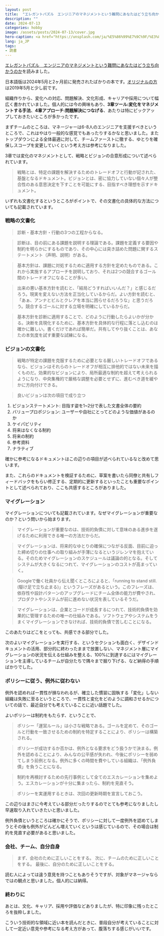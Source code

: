 ```yaml
---
layout: post
title:  "エレガントパズル　エンジニアのマネジメントという難問にあなたはどう立ち向かうのかを読みました"
description: ""
date: 2024-07-13
categories: hobby
image: /assets/posts/2024-07-13/cover.jpg
hero-caption: <a href="https://unsplash.com/ja/%E5%86%99%E7%9C%9F/%E3%83%86%E3%83%BC%E3%83%96%E3%83%AB%E3%81%AE%E4%B8%8A%E3%81%AB%E7%A9%8D%E3%81%BE%E3%82%8C%E3%81%9F%E9%9D%92%E3%81%84%E3%83%91%E3%82%BA%E3%83%AB%E3%81%AE%E3%83%94%E3%83%BC%E3%82%B9-W0YSKWCKDS8?utm_content=creditCopyText&utm_medium=referral&utm_source=unsplash">Unsplash</a>の<a href="https://unsplash.com/ja/@pixelesse?utm_content=creditCopyText&utm_medium=referral&utm_source=unsplash">Ksenia</a>が撮影した写真
lang: ja_JP
tags:
- 読書
---
```


[エレガントパズル　エンジニアのマネジメントという難問にあなたはどう立ち向かうのか](https://amzn.asia/d/0b7jF4Jj)を読みました。

日本語版は2024年5月と2ヶ月前に発売されたばかりの本です。[オリジナルの方](https://amzn.asia/d/030mVEME)は2019年5月と少し前です。

組織作りから、変化への対応、問題解決、文化形成、キャリアや採用について幅広く書かれていました。個人的には今の興味もあり、**3章ツール:変化をマネジメントする手法**、**4章アプローチ:問題解決につなげる**、あたりは特にピックアップしておきたいところが多かったです。

まずチームのところは、マネージャーは6-8人のエンジニアを支援すべきというところで、これはやはり一般的な感覚でもあったりするかなと思いました。またトップダウンによる全体最適に対して、チームファーストに徹する、ゆとりを確保しスコープを変更していくという考え方は参考になりました。

3章では変化のマネジメントとして、戦略とビジョンの合意形成について述べられています。

> 戦略とは、特定の課題を解決するためのトレードオフと行動が記された、基盤となるドキュメント。ビジョンとは、密に協力していない個々人が整合性のある意思決定を下すことを可能にする、目指すべき理想を示すドキュメント。

いずれも文書化するというところがポイントで、その文書化の具体的な方法についても記載されています。

### 戦略の文書化

> 診断・基本方針・行動の3つの工程からなる。

> 診断は、目の前にある課題を説明する理論である。課題を定義する要因や制約を明らかにするものであり、その中心には突き詰めた問題に関するステートメント（声明、説明）がある。

> 基本方針は、課題に対処するために適用する方針を定めたものである。これから実施するアプローチを説明しており、それは2つの競合するゴール間のトレードオフになることが多い。

> 出来の悪い基本方針を読むと、「結局どうすればいいんだ？」と感じるだろう。現実を変えない方法を正当化しているからだ。よい方針を読むと、「あぁ、アンナとビルとクレアを本当に困らせるだろうな」と思うだろう。競合するゴールに対する立場を明確にしているからだ。

> 基本方針を診断に適用することで、どのように行動したらよいかが分かる。決断を具現化するために、基本方針を具体的な行程に落とし込むのは確かに難しい。書くだけであれば簡単だ。共有してやり抜くことは、あなたの本気度を試す重要な試練になる。

### ビジョンの文書化

> 戦略が特定の課題を克服するために必要となる厳しいトレードオフであるなら、ビジョンはそれらのトレードオフが相互に排他的ではない未来を描くものだ。効果的なビジョンにより、局所最適な制約を超えて考えられるようになり、中央集権的で厳格な調整を必要とせずに、進むべき道を緩やかに方向付けできる。

> 良いビジョンは次の項目で成り立つ

1. ビジョンステートメント: 目指す姿を1~2分で表した文書全体の要約
2. バリュープロポジション: ユーザーや自社にとってどのような価値があるのか
3. ケイパビリティ
4. 将来はなくなる制約
5. 将来の制約
6. 参考資料
7. ナラティブ

確かに参考になるドキュメントはこの辺りの項目が述べられているなと改めて思います。

また、これらのドキュメントを検証するために、草案を書いたら同僚と共有しフィードバックをもらい修正する、定期的に更新するといったことも重要なポイントとして述べられており、ここも共感するところがありました。

### マイグレーション

マイグレーションについても記載されています。なぜマイグレーションが重要なのか？という問いから始まります。

> マイグレーションが重要なのは、技術的負債に対して意味のある進歩を遂げるために利用できる唯一の方法だからだ。

> マイグレーションは、将来的なゆとりの確保につながる反面、目前に迫った締め切りの仕事への取り組みが手薄になるというジレンマを抱えている。そのためマイグレーションのスケジュールは議論の的となる。そしてシステムが大きくなるにつれて、マイグレーションのコストが高まっていく。

> Googleで働く社員から伝え聞くところによると、「running to stand still. (駆け足で立ち止まる)」というフレーズがあるという。このフレーズは、依存性や設計パターンのアップグレードにチーム全体の能力が費やされ、プロダクトやシステムが前に進めない状況を表しているそうだ。

> マイグレーションは、企業とコードが成長するにつれて、技術的負債を効果的に管理するための唯一の仕組みである。ソフトウェアやシステムをうまくマイグレーションできなければ、技術的負債で苦しむことになる。

このあたりはどこをとっても、共感できる部分でした。

次のよいマイグレーションを実行する、というセクションも面白く、デザインドキュメントの活用、部分的に終わったままで放置しない、マネジメント層にマイグレーションの状況を伝える仕組みを整える、100%に到達するにはマイグレーションを主導しているチームが自分たちで隅々まで掘り下げる、など納得の手順ばかりでした。

### ポリシーに従う、例外に従わない

例外を認めれば一貫性が損なわれるが、確立した慣習に固執する「変化」しない組織は失敗に至るというところで、一貫性と変化をどのように調和させるかについての話で、最近自分でも考えていることに近い話題でした。

よいポリシーは制約をもたらす、ということで、

> ポリシー「運営ルール」は小さな戦略である。ゴールを定めて、そのゴールと行動を一致させるための制約を特定することにより、ポリシーは構築される。

> ポリシーが成功するか否かは、例外となる要求をどう扱うかで決まる。例外を認めることにより、みんなの公平感が失われ、今後にポリシーを弱めてしまう前例となる。例外に多くの時間を費やしている組織は、「例外負債」を負うことになる。

> 制約を再検討するための先行事例として全てのエスカレーションを集めよう。エスカレーションが十分に集まったら、制約を見直そう。

> ポリシーを実運用するときは、次回の更新時期を宣言しておこう。

この辺りはまさに今考えている部分だったりするのでとても参考になりましたし早速取り入れていきたいと思いました。

例外負債というところは確かにそうで、ポリシーに対して一度例外を認めてしまうとその後も例外がどんどん増えていくというは感じているので、その場合は制約を見直す必要があると思いました。

### 会社、チーム、自分自身

> まず、会社のために正しいことをする。
> 次に、チームのために正しいことをする。
> 最後に、自分のために正しいことをする。

読む人によっては違う意見を持つこともありそうですが、対象がマネージャならではの観点と思いました。個人的には納得。

### 終わりに

あとは、文化、キャリア、採用や評価などありましたが、特に印象に残ったところを抜粋しました。

こういう技術的な領域に近い本を読んだときに、普段自分が考えていることに対して一定近い意見や参考になる考え方があって、腹落ちする感じがいいです。